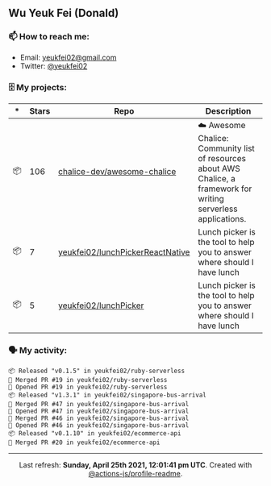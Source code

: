 ## Wu Yeuk Fei (Donald)

### 📫 How to reach me:

- Email: [yeukfei02@gmail.com](yeukfei02@gmail.com)
- Twitter: [@yeukfei02](https://twitter.com/yeukfei02)

### 🗄 My projects:

|*|Stars|Repo|Description|
|---|---|---|---|
| 📦 | 106 | [chalice-dev/awesome-chalice](https://github.com/chalice-dev/awesome-chalice) | ☁️ Awesome Chalice: Community list of resources about AWS Chalice, a framework for writing serverless applications. |
| 📦 | 7 | [yeukfei02/lunchPickerReactNative](https://github.com/yeukfei02/lunchPickerReactNative) | Lunch picker is the tool to help you to answer where should I have lunch |
| 📦 | 5 | [yeukfei02/lunchPicker](https://github.com/yeukfei02/lunchPicker) | Lunch picker is the tool to help you to answer where should I have lunch |

### 🗣 My activity:

```
📦 Released "v0.1.5" in yeukfei02/ruby-serverless
🎉 Merged PR #19 in yeukfei02/ruby-serverless
💪 Opened PR #19 in yeukfei02/ruby-serverless
📦 Released "v1.3.1" in yeukfei02/singapore-bus-arrival
🎉 Merged PR #47 in yeukfei02/singapore-bus-arrival
💪 Opened PR #47 in yeukfei02/singapore-bus-arrival
🎉 Merged PR #46 in yeukfei02/singapore-bus-arrival
💪 Opened PR #46 in yeukfei02/singapore-bus-arrival
📦 Released "v0.1.10" in yeukfei02/ecommerce-api
🎉 Merged PR #20 in yeukfei02/ecommerce-api
```

<!-- <img src="https://github-readme-stats.vercel.app/api?username=yeukfei02&show_icons=true&count_private=true&theme=radical" />

<img src="https://github-readme-stats.vercel.app/api/top-langs/?username=yeukfei02&theme=radical" /> -->

---

<p align="center">Last refresh: <b>Sunday, April 25th 2021, 12:01:41 pm UTC</b>. Created with <a href=https://github.com/marketplace/actions/profile-readme>@actions-js/profile-readme</a>.</p>
